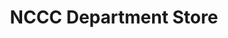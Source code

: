 ---
title: "NCCC Department Store"
url: /davao-city/nccc-department-store-davao-bukidnon-road/
shop: department store
---